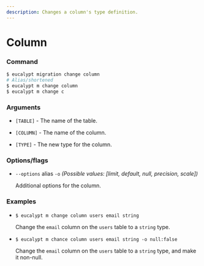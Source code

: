 ```yaml
---
description: Changes a column's type definition.
---
```


# Column

### Command

```ruby
$ eucalypt migration change column
# Alias/shortened
$ eucalypt m change column
$ eucalypt m change c
```

### Arguments

* `[TABLE]` - The name of the table.

* `[COLUMN]` - The name of the column.

* `[TYPE]` - The new type for the column.

### Options/flags

* `--options` alias `-o` _\(Possible values: \[limit, default, null, precision, scale\]\)_

  Additional options for the column.

### Examples

* `$ eucalypt m change column users email string`

  Change the `email` column on the `users` table to a `string` type.

* `$ eucalypt m chance column users email string -o null:false`

  Change the `email` column on the `users` table to a `string` type, and make it non-null.

